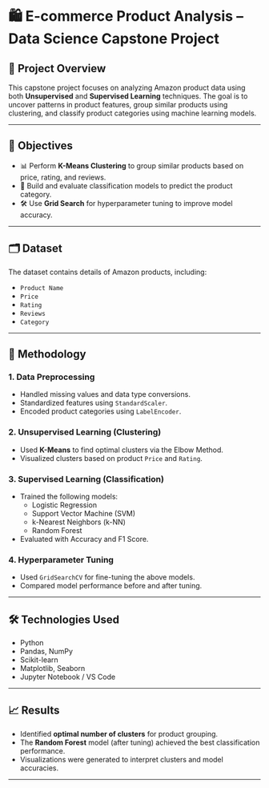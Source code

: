 # 🛍️ E-commerce Product Analysis – Data Science Capstone Project

## 📌 Project Overview

This capstone project focuses on analyzing Amazon product data using both **Unsupervised** and **Supervised Learning** techniques. The goal is to uncover patterns in product features, group similar products using clustering, and classify product categories using machine learning models.

---

## 🧠 Objectives

- 📊 Perform **K-Means Clustering** to group similar products based on price, rating, and reviews.
- 🤖 Build and evaluate classification models to predict the product category.
- 🛠️ Use **Grid Search** for hyperparameter tuning to improve model accuracy.

---

## 🗂️ Dataset

The dataset contains details of Amazon products, including:

- `Product Name`
- `Price`
- `Rating`
- `Reviews`
- `Category`

---

## 🔧 Methodology

### 1. Data Preprocessing
- Handled missing values and data type conversions.
- Standardized features using `StandardScaler`.
- Encoded product categories using `LabelEncoder`.

### 2. Unsupervised Learning (Clustering)
- Used **K-Means** to find optimal clusters via the Elbow Method.
- Visualized clusters based on product `Price` and `Rating`.

### 3. Supervised Learning (Classification)
- Trained the following models:
  - Logistic Regression
  - Support Vector Machine (SVM)
  - k-Nearest Neighbors (k-NN)
  - Random Forest
- Evaluated with Accuracy and F1 Score.

### 4. Hyperparameter Tuning
- Used `GridSearchCV` for fine-tuning the above models.
- Compared model performance before and after tuning.

---

## 🛠️ Technologies Used

- Python
- Pandas, NumPy
- Scikit-learn
- Matplotlib, Seaborn
- Jupyter Notebook / VS Code

---

## 📈 Results

- Identified **optimal number of clusters** for product grouping.
- The **Random Forest** model (after tuning) achieved the best classification performance.
- Visualizations were generated to interpret clusters and model accuracies.

---


